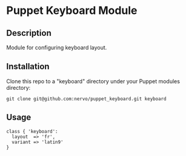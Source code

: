Puppet Keyboard Module
======================

Description
-----------

Module for configuring keyboard layout.

Installation
------------

Clone this repo to a "keyboard" directory under your Puppet modules directory:

    git clone git@github.com:nervo/puppet_keyboard.git keyboard

Usage
-----

    class { 'keyboard':
      layout  => 'fr',
      variant => 'latin9'
    }
